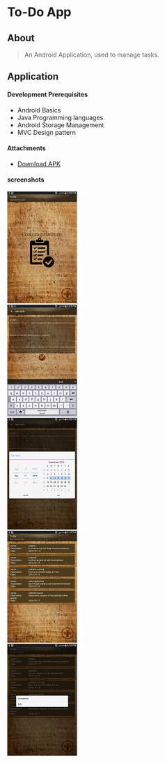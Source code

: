 # To-Do App
## About
> An Android Application, used to manage tasks.
## Application
#### Development Prerequisites
* Android Basics
* Java Programming languages
* Android Storage Management
* MVC Design pattern
#### Attachments
* [Download APK](http://apkshared.net/2AL1?lipi=urn%3Ali%3Apage%3Ad_flagship3_profile_view_base%3BdSEsK9r1TreKHdlctqipDg%3D%3D)<br/>
#### screenshots
![try it now](https://github.com/MohamedMurad/To-Do-App/blob/master/app%20snapshots/app%20(1).png)<br/>
![try it now](https://github.com/MohamedMurad/To-Do-App/blob/master/app%20snapshots/app%20(2).png)<br/>
![try it now](https://github.com/MohamedMurad/To-Do-App/blob/master/app%20snapshots/app%20(3).png)<br/>
![try it now](https://github.com/MohamedMurad/To-Do-App/blob/master/app%20snapshots/app%20(4).png)<br/>
![try it now](https://github.com/MohamedMurad/To-Do-App/blob/master/app%20snapshots/app%20(5).png)<br/>
